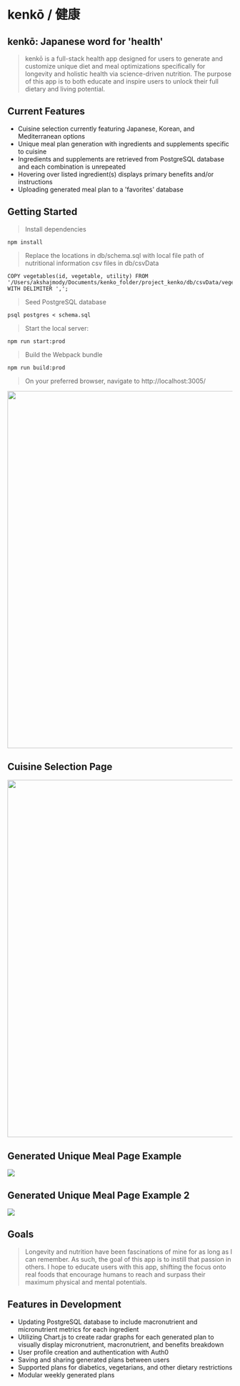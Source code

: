 # kenkō / 健康
## kenkō: Japanese word for 'health'

>kenkō is a full-stack health app designed for users to generate and customize unique diet and meal optimizations specifically for longevity and holistic health via science-driven nutrition. The purpose of this app is to both educate and inspire users to unlock their full dietary and living potential.

## Current Features
- Cuisine selection currently featuring Japanese, Korean, and Mediterranean options
- Unique meal plan generation with ingredients and supplements specific to cuisine
- Ingredients and supplements are retrieved from PostgreSQL database and each combination is unrepeated
- Hovering over listed ingredient(s) displays primary benefits and/or instructions
- Uploading generated meal plan to a 'favorites' database

## Getting Started
> Install dependencies
```
npm install
```
> Replace the locations in db/schema.sql with local file path of nutritional information csv files in db/csvData

```
COPY vegetables(id, vegetable, utility) FROM '/Users/akshajmody/Documents/kenko_folder/project_kenko/db/csvData/vegetables.csv' WITH DELIMITER ',';
```
> Seed PostgreSQL database
```
psql postgres < schema.sql
```
>Start the local server:
```
npm run start:prod
```
>Build the Webpack bundle
```
npm run build:prod
```
>On your preferred browser, navigate to http://localhost:3005/

<img src="https://akshajmodyportfolio.s3-us-west-1.amazonaws.com/KenkoDemo1.png" width=800>

## Cuisine Selection Page
<img src="https://akshajmodyportfolio.s3-us-west-1.amazonaws.com/KenkoDemo2.png" width=800>

## Generated Unique Meal Page Example
<img src="https://akshajmodyportfolio.s3-us-west-1.amazonaws.com/KenkoDemo4.png
">

## Generated Unique Meal Page Example 2
<img src="https://akshajmodyportfolio.s3-us-west-1.amazonaws.com/KenkoDemo3.png
">

## Goals
> Longevity and nutrition have been fascinations of mine for as long as I can remember. As such, the goal of this app is to instill that passion in others. I hope to educate users with this app, shifting the focus onto real foods that encourage humans to reach and surpass their maximum physical and mental potentials.

## Features in Development
- Updating PostgreSQL database to include macronutrient and micronutrient metrics for each ingredient
- Utilizing Chart.js to create radar graphs for each generated plan to visually display micronutrient, macronutrient, and benefits breakdown
- User profile creation and authentication with Auth0
- Saving and sharing generated plans between users
- Supported plans for diabetics, vegetarians, and other dietary restrictions
- Modular weekly generated plans



